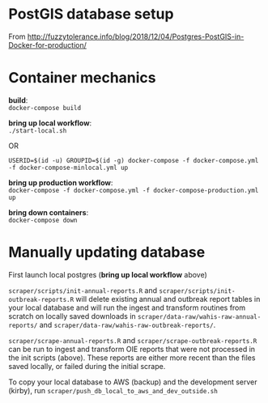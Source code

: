 # PostGIS database setup

From http://fuzzytolerance.info/blog/2018/12/04/Postgres-PostGIS-in-Docker-for-production/

# Container mechanics

**build**:  
`docker-compose build`

**bring up local workflow**:  
`./start-local.sh`

OR

`USERID=$(id -u) GROUPID=$(id -g) docker-compose -f docker-compose.yml -f docker-compose-minlocal.yml up`

**bring up production workflow**:  
`docker-compose -f docker-compose.yml -f docker-compose-production.yml up`

**bring down containers**:  
`docker-compose down`

# Manually updating database

First launch local postgres (**bring up local workflow** above)

`scraper/scripts/init-annual-reports.R` and `scraper/scripts/init-outbreak-reports.R` will delete existing annual and outbreak report tables in your local database and will run the ingest and transform routines from scratch on locally saved downloads in `scraper/data-raw/wahis-raw-annual-reports/` and  `scraper/data-raw/wahis-raw-outbreak-reports/`.

`scraper/scrape-annual-reports.R` and `scraper/scrape-outbreak-reports.R` can be run to ingest and transform OIE reports that were not processed in the init scripts (above). These reports are either more recent than the files saved locally, or failed during the initial scrape.

To copy your local database to AWS (backup) and the development server (kirby), run `scraper/push_db_local_to_aws_and_dev_outside.sh` 
